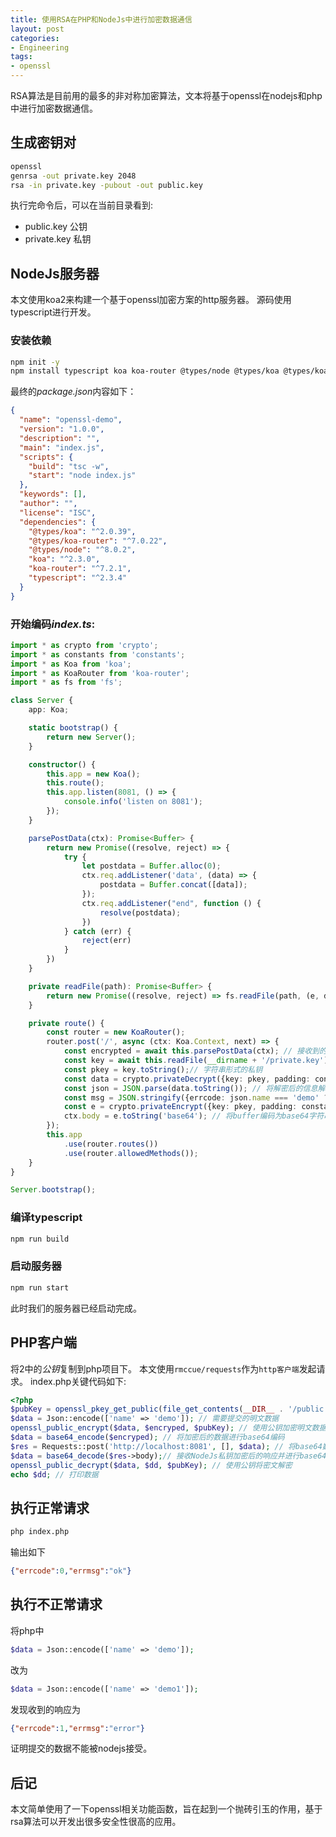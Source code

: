 ```yaml
---
title: 使用RSA在PHP和NodeJs中进行加密数据通信
layout: post
categories:
- Engineering
tags:
- openssl
---
```

RSA算法是目前用的最多的非对称加密算法，文本将基于openssl在nodejs和php中进行加密数据通信。

## 生成密钥对
```bash
openssl
genrsa -out private.key 2048
rsa -in private.key -pubout -out public.key
```
执行完命令后，可以在当前目录看到:
+ public.key 公钥
+ private.key 私钥

## NodeJs服务器
本文使用koa2来构建一个基于openssl加密方案的http服务器。
源码使用typescript进行开发。
### 安装依赖
```bash
npm init -y
npm install typescript koa koa-router @types/node @types/koa @types/koa-router --save
```
最终的*package.json*内容如下：

```json
{
  "name": "openssl-demo",
  "version": "1.0.0",
  "description": "",
  "main": "index.js",
  "scripts": {
    "build": "tsc -w",
    "start": "node index.js"
  },
  "keywords": [],
  "author": "",
  "license": "ISC",
  "dependencies": {
    "@types/koa": "^2.0.39",
    "@types/koa-router": "^7.0.22",
    "@types/node": "^8.0.2",
    "koa": "^2.3.0",
    "koa-router": "^7.2.1",
    "typescript": "^2.3.4"
  }
}
```
### 开始编码*index.ts*:

```typescript
import * as crypto from 'crypto';
import * as constants from 'constants';
import * as Koa from 'koa';
import * as KoaRouter from 'koa-router';
import * as fs from 'fs';

class Server {
    app: Koa;

    static bootstrap() {
        return new Server();
    }

    constructor() {
        this.app = new Koa();
        this.route();
        this.app.listen(8081, () => {
            console.info('listen on 8081');
        });
    }

    parsePostData(ctx): Promise<Buffer> {
        return new Promise((resolve, reject) => {
            try {
                let postdata = Buffer.alloc(0);
                ctx.req.addListener('data', (data) => {
                    postdata = Buffer.concat([data]);
                });
                ctx.req.addListener("end", function () {
                    resolve(postdata);
                })
            } catch (err) {
                reject(err)
            }
        })
    }

    private readFile(path): Promise<Buffer> {
        return new Promise((resolve, reject) => fs.readFile(path, (e, data) => e ? reject(e) : resolve(data)));
    }

    private route() {
        const router = new KoaRouter();
        router.post('/', async (ctx: Koa.Context, next) => {
            const encrypted = await this.parsePostData(ctx); // 接收到的经过base64编码后的加密数据
            const key = await this.readFile(__dirname + '/private.key');//读取私钥
            const pkey = key.toString();// 字符串形式的私钥
            const data = crypto.privateDecrypt({key: pkey, padding: constants.RSA_PKCS1_PADDING}, new Buffer(encrypted.toString(), 'base64')); // 使用私钥解密Buffer
            const json = JSON.parse(data.toString()); // 将解密后的信息解码为json对象
            const msg = JSON.stringify({errcode: json.name === 'demo' ? 0 : 1, errmsg: json.name === 'demo' ? 'ok' : 'error'}); // 需要返回的明文数据
            const e = crypto.privateEncrypt({key: pkey, padding: constants.RSA_PKCS1_PADDING}, new Buffer(msg)); // 使用私钥加密返回数据
            ctx.body = e.toString('base64'); // 将buffer编码为base64字符串后返回
        });
        this.app
            .use(router.routes())
            .use(router.allowedMethods());
    }
}

Server.bootstrap();
```
### 编译typescript
```bash
npm run build
```
### 启动服务器
```bash
npm run start
```
此时我们的服务器已经启动完成。

## PHP客户端
将2中的*公钥*复制到php项目下。
本文使用`rmccue/requests`作为`http客户端`发起请求。
index.php关键代码如下:

```php
<?php
$pubKey = openssl_pkey_get_public(file_get_contents(__DIR__ . '/public.key')); // 读取公钥
$data = Json::encode(['name' => 'demo']); // 需要提交的明文数据
openssl_public_encrypt($data, $encryped, $pubKey); // 使用公钥加密明文数据
$data = base64_encode($encryped); // 将加密后的数据进行base64编码
$res = Requests::post('http://localhost:8081', [], $data); // 将base64数据提交到NodeJs
$data = base64_decode($res->body);// 接收NodeJs私钥加密后的响应并进行base64解码
openssl_public_decrypt($data, $dd, $pubKey); // 使用公钥将密文解密
echo $dd; // 打印数据
```

## 执行正常请求
```bash
php index.php
```
输出如下
```json
{"errcode":0,"errmsg":"ok"}
```

## 执行不正常请求
将php中
```php
$data = Json::encode(['name' => 'demo']);
```
改为
```php
$data = Json::encode(['name' => 'demo1']);
```
发现收到的响应为
```json
{"errcode":1,"errmsg":"error"}
```
证明提交的数据不能被nodejs接受。

## 后记
本文简单使用了一下openssl相关功能函数，旨在起到一个抛砖引玉的作用，基于rsa算法可以开发出很多安全性很高的应用。